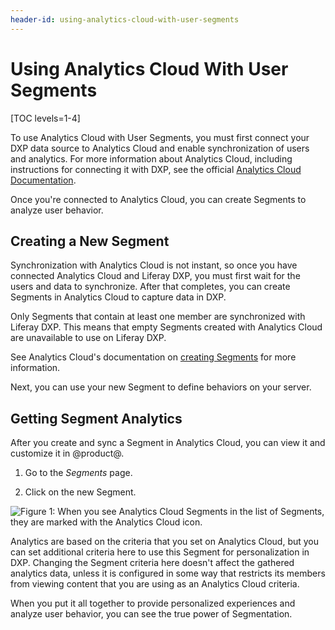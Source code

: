```yaml
---
header-id: using-analytics-cloud-with-user-segments
---
```


# Using Analytics Cloud With User Segments

[TOC levels=1-4]

To use Analytics Cloud with User Segments, you must first connect your DXP data 
source to Analytics Cloud and enable synchronization of users and analytics. For 
more information about Analytics Cloud, including instructions for connecting 
it with DXP, see the official
[Analytics Cloud Documentation](https://help.liferay.com/hc/en-us/articles/360006608732).

Once you're connected to Analytics Cloud, you can create Segments to analyze
user behavior.

## Creating a New Segment

Synchronization with Analytics Cloud is not instant, so once you have connected 
Analytics Cloud and Liferay DXP, you must first wait for the users and data to 
synchronize. After that completes, you can create Segments in Analytics Cloud to 
capture data in DXP.

Only Segments that contain at least one member are synchronized with Liferay
DXP. This means that empty Segments created with Analytics Cloud are unavailable
to use on Liferay DXP.

See Analytics Cloud's documentation on
[creating Segments](https://help.liferay.com/hc/en-us/articles/360006947671-Creating-Segments)
for more information.

Next, you can use your new Segment to define behaviors on your server.

## Getting Segment Analytics

After you create and sync a Segment in Analytics Cloud, you can view it and
customize it in @product@.

1.  Go to the *Segments* page.

2.  Click on the new Segment.

![Figure 1: When you see Analytics Cloud Segments in the list of Segments, they are marked with the Analytics Cloud icon.](../../images/segments-ac-list-item.png)

Analytics are based on the criteria that you set on Analytics Cloud, 
but you can set additional criteria here to use this Segment for 
personalization in DXP. Changing the Segment criteria here doesn't affect the 
gathered analytics data, unless it is configured in some way that restricts its
members from viewing content that you are using as an Analytics Cloud criteria.

When you put it all together to provide personalized experiences and analyze 
user behavior, you can see the true power of Segmentation.
